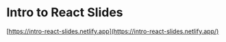 # Intro to React Slides

[https://intro-react-slides.netlify.app](https://intro-react-slides.netlify.app/)
